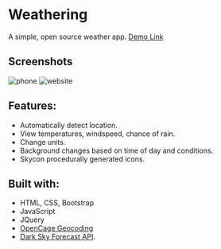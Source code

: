 # Weathering
A simple, open source weather app. [Demo Link](https://weather.manrajpannu.tech)

## Screenshots
![phone](https://github.com/manrajpannu/weatheringwithyou/blob/gh-pages/weather.png)
![website](https://github.com/manrajpannu/weatheringwithyou/blob/gh-pages/weather2.png)

## Features:
* Automatically detect location.
* View temperatures, windspeed, chance of rain.
* Change units.
* Background changes based on time of day and conditions.
* Skycon procedurally generated icons.

## Built with: 
* HTML, CSS, Bootstrap 
* JavaScript
* JQuery
* [OpenCage Geocoding](https://opencagedata.com/api) 
* [Dark Sky Forecast API](https://developer.forecast.io/).



